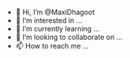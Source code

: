 - 👋 Hi, I’m @MaxiDhagoot
- 👀 I’m interested in ...
- 🌱 I’m currently learning ...
- 💞️ I’m looking to collaborate on ...
- 📫 How to reach me ...

<!---
MaxiDhagoot/MaxiDhagoot is a ✨ special ✨ repository because its `README.md` (this file) appears on your GitHub profile.
You can click the Preview link to take a look at your changes.
--->
